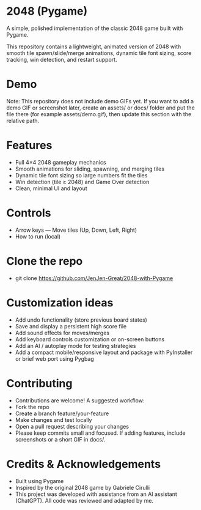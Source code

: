 # 2048 (Pygame)

A simple, polished implementation of the classic 2048 game built with Pygame.

This repository contains a lightweight, animated version of 2048 with smooth tile spawn/slide/merge animations, dynamic tile font sizing, score tracking, win detection, and restart support.

# Demo
Note: This repository does not include demo GIFs yet. If you want to add a demo GIF or screenshot later, create an assets/ or docs/ folder and put the file there (for example assets/demo.gif), then update this section with the relative path.

# Features
- Full 4×4 2048 gameplay mechanics
- Smooth animations for sliding, spawning, and merging tiles
- Dynamic tile font sizing so large numbers fit the tiles
- Win detection (tile ≥ 2048) and Game Over detection
- Clean, minimal UI and layout

# Controls
- Arrow keys — Move tiles (Up, Down, Left, Right)
- How to run (local)

# Clone the repo
- git clone https://github.com/JenJen-Great/2048-with-Pygame


# Customization ideas
- Add undo functionality (store previous board states)
- Save and display a persistent high score file
- Add sound effects for moves/merges
- Add keyboard controls customization or on-screen buttons
- Add an AI / autoplay mode for testing strategies
- Add a compact mobile/responsive layout and package with PyInstaller or brief web port using Pygbag


# Contributing
- Contributions are welcome! A suggested workflow:
- Fork the repo
- Create a branch feature/your-feature
- Make changes and test locally
- Open a pull request describing your changes
- Please keep commits small and focused. If adding features, include screenshots or a short GIF in docs/.


# Credits & Acknowledgements
- Built using Pygame
- Inspired by the original 2048 game by Gabriele Cirulli
- This project was developed with assistance from an AI assistant (ChatGPT). All code was reviewed and adapted by me.

